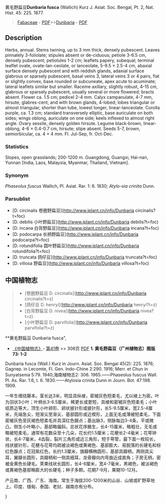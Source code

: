 黄毛野扁豆**Dunbaria fusca** (Wallich) Kurz J. Asiat. Soc. Bengal, Pt. 2, Nat. Hist. 45: 225. 1877.

> [Fabaceae](http://www.iplant.cn/info/Fabaceae?t=foc) - [PDF](http://www.iplant.cn/foc/pdf/Fabaceae.pdf)>>[Dunbaria](http://www.iplant.cn/info/Dunbaria?t=foc) - [PDF](http://www.iplant.cn/foc/pdf/Dunbaria.pdf)

## Description

Herbs, annual. Stems twining, up to 3 mm thick, densely pubescent. Leaves pinnately 3-foliolate; stipules absent or de-ciduous; petiole 3-6.5 cm, densely pubescent; petiolules 1-2 cm; leaflets papery, subequal; terminal leaflet ovate, ovate-lan-ceolate, or lanceolate, 5-9.5 × 2.5-4 cm, abaxial surface densely pubescent and with reddish glands, adaxial surface glabrous or sparsely pubescent, basal veins 3, lateral veins 3 or 4 pairs, flat or slightly convex, base rounded or subcuneate, apex acute to acuminate; lateral leaflets similar but smaller. Raceme axillary, slightly robust, 4-15 cm, glabrous or sparsely pubescent, usually several or more flowered; bracts absent. Flower ca. 1.5 cm; pedicel 2-4 mm. Calyx campanulate, 4-7 mm, hirsute, glabres-cent, and with brown glands, 4-lobed; lobes triangular or almost triangular, shorter than tube, lowest longer, linear-lanceolate. Corolla purple, ca. 1.3 cm; standard transversely elliptic, base auriculate on both sides; wings oblong, auriculate on one side; keels inflexed to almost right angle. Ovary sessile, densely golden hirsute. Legume black-brown, linear-oblong, 4-6 × 0.4-0.7 cm, hirsute; stipe absent. Seeds 5-7, brown, semiorbicular, ca. 4 × 4 mm. Fl. Jul-Sep, fr. Oct-Dec.

### Statistics
Slopes, open grasslands; 200-1200 m. Guangdong, Guangxi, Hai-nan, Yunnan [India, Laos, Malaysia, Myanmar, Thailand, Vietnam].

### Synonym
*Phaseolus fuscus* Wallich, Pl. Asiat. Rar. 1: 6. 1830; *Atylo-sia crinita* Dunn.

### Parsublist

* [D.  circinalis  卷圈野扁豆](http://www.iplant.cn/info/Dunbaria circinalis?t=foc)
* [D.  debilis  小叶野扁豆](http://www.iplant.cn/info/Dunbaria debilis?t=foc)
* [D.  incana  白背野扁豆](http://www.iplant.cn/info/Dunbaria incana?t=foc)
* [D.  podocarpa  长柄野扁豆](http://www.iplant.cn/info/Dunbaria podocarpa?t=foc)
* [D.  rotundifolia  圆叶野扁豆](http://www.iplant.cn/info/Dunbaria rotundifolia?t=foc)
* [D.  truncata  鸽仔豆](http://www.iplant.cn/info/Dunbaria truncata?t=foc)
* [D.  villosa  野扁豆](http://www.iplant.cn/info/Dunbaria villosa?t=foc)


## 中国植物志

> * [卷圈野扁豆  D.  circinalis](http://www.iplant.cn/info/Dunbaria circinalis?t=z)
> * [鸽仔豆  D.  henryi](http://www.iplant.cn/info/Dunbaria henryi?t=z)
> * [白背野扁豆  D.  nivea](http://www.iplant.cn/info/Dunbaria nivea?t=z)
> * [小叶野扁豆  D.  parvifolia](http://www.iplant.cn/info/Dunbaria parvifolia?t=z)


**黄毛野扁豆 Dunbaria fusca",


* [《中国植物志》](http://www.iplant.cn/frps)- [第41卷](http://www.iplant.cn/frps/vol/41) >> 308页 [PDF](http://www.iplant.cn/frps/pdf/41/308)
**1. 黄毛野扁豆（广州植物志）图版73: 1-2**

Dunbaria fusca (Wall.) Kurz in Journ. Asiat. Soc. Bengal 45(2): 225. 1876; Gagnep. in Lecomte, Fl. Gen. Indo-Chine 2:290. 1916; Merr. et Chun in Sunyatsenia 5:79. 1940;海南植物志2: 306. 1965.——Phaseolus fuscus Wall. Pl. As. Rar. 1:6, t. 6. 1830.——Atylosia crinita Dunn in Journ. Bot. 47:198. 1909.

一年生缠绕藤本。茎长达3米，明显具纵棱，密被灰色短柔毛，尤以棱上为密。叶为羽状3小叶；叶柄长3-6.5厘米，稀更长或更短，具棱和密被灰色短柔毛；小叶纸质近等大，顶生小叶卵形、卵状披针形或披针形，长5-9.5厘米，宽2.5-4厘米，先端急尖，短渐尖至渐尖，基部圆形或近楔形，上面无毛或薄被短柔毛，下面密被灰色至灰褐色短柔毛并具深红色腺点；基出脉3，侧脉每边3-4条，平或微凸，侧生小叶略小，基部略偏斜。总状花序腋生，长4-15厘米，略粗壮，无毛或略被短柔毛，通常有花数朵至十几朵，花长约1.5厘米；花梗长2-4毫米；花萼钟状，长4-7毫米，4齿裂，裂片三角形或近三角形，短于萼管，最下面一枚较长，线状披针形，花梗与花萼均疏被淡褐色或黄褐色、基部膨大、易脱落的长硬毛和棕红色腺点；花冠紫红色，长约1.3厘米，旗瓣横椭圆形，基部具瓣柄，两侧具尖耳，翼瓣长圆形，具瓣柄和一侧具细耳，龙骨瓣向内弯曲近成直角；子房无柄，密被金黄色长硬毛。荚果线状长圆形，长4-6厘米，宽4-7毫米，黑褐色，被淡褐色或黄褐色基部略膨大的长硬毛；种子多颗。花期7-9月，果期10-12月。

产云南、广西、广东、海南。常生于海拔200-1200米的山谷、山坡或旷野草地上。印度、缅甸、泰国、老挝、越南亦有分布。

}